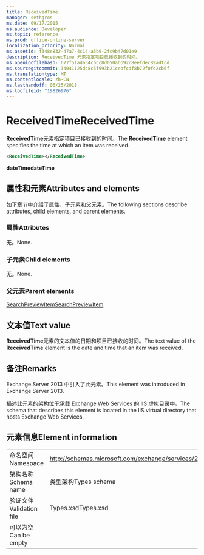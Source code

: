 ```yaml
---
title: ReceivedTime
manager: sethgros
ms.date: 09/17/2015
ms.audience: Developer
ms.topic: reference
ms.prod: office-online-server
localization_priority: Normal
ms.assetid: f348e832-47a7-4c14-a5b9-2fc9b47d01e9
description: ReceivedTime 元素指定项目已接收到的时间。
ms.openlocfilehash: 677f51ada34cbcc8d050abb92c8eefdec89adfcd
ms.sourcegitcommit: 34041125dc8c5f993b21cebfc4f8b72f0fd2cb6f
ms.translationtype: MT
ms.contentlocale: zh-CN
ms.lasthandoff: 06/25/2018
ms.locfileid: "19826976"
---
```

# <a name="receivedtime"></a><span data-ttu-id="9256b-103">ReceivedTime</span><span class="sxs-lookup"><span data-stu-id="9256b-103">ReceivedTime</span></span>

<span data-ttu-id="9256b-104">**ReceivedTime**元素指定项目已接收到的时间。</span><span class="sxs-lookup"><span data-stu-id="9256b-104">The **ReceivedTime** element specifies the time at which an item was received.</span></span> 
  
```XML
<ReceivedTime></ReceivedTime>
```

 <span data-ttu-id="9256b-105">**dateTime**</span><span class="sxs-lookup"><span data-stu-id="9256b-105">**dateTime**</span></span>
## <a name="attributes-and-elements"></a><span data-ttu-id="9256b-106">属性和元素</span><span class="sxs-lookup"><span data-stu-id="9256b-106">Attributes and elements</span></span>

<span data-ttu-id="9256b-107">如下章节中介绍了属性、子元素和父元素。</span><span class="sxs-lookup"><span data-stu-id="9256b-107">The following sections describe attributes, child elements, and parent elements.</span></span>
  
### <a name="attributes"></a><span data-ttu-id="9256b-108">属性</span><span class="sxs-lookup"><span data-stu-id="9256b-108">Attributes</span></span>

<span data-ttu-id="9256b-109">无。</span><span class="sxs-lookup"><span data-stu-id="9256b-109">None.</span></span>
  
### <a name="child-elements"></a><span data-ttu-id="9256b-110">子元素</span><span class="sxs-lookup"><span data-stu-id="9256b-110">Child elements</span></span>

<span data-ttu-id="9256b-111">无。</span><span class="sxs-lookup"><span data-stu-id="9256b-111">None.</span></span>
  
### <a name="parent-elements"></a><span data-ttu-id="9256b-112">父元素</span><span class="sxs-lookup"><span data-stu-id="9256b-112">Parent elements</span></span>

[<span data-ttu-id="9256b-113">SearchPreviewItem</span><span class="sxs-lookup"><span data-stu-id="9256b-113">SearchPreviewItem</span></span>](searchpreviewitem.md)
  
## <a name="text-value"></a><span data-ttu-id="9256b-114">文本值</span><span class="sxs-lookup"><span data-stu-id="9256b-114">Text value</span></span>

<span data-ttu-id="9256b-115">**ReceivedTime**元素的文本值的日期和项目已接收的时间。</span><span class="sxs-lookup"><span data-stu-id="9256b-115">The text value of the **ReceivedTime** element is the date and time that an item was received.</span></span> 
  
## <a name="remarks"></a><span data-ttu-id="9256b-116">备注</span><span class="sxs-lookup"><span data-stu-id="9256b-116">Remarks</span></span>

<span data-ttu-id="9256b-117">Exchange Server 2013 中引入了此元素。</span><span class="sxs-lookup"><span data-stu-id="9256b-117">This element was introduced in Exchange Server 2013.</span></span>
  
<span data-ttu-id="9256b-118">描述此元素的架构位于承载 Exchange Web Services 的 IIS 虚拟目录中。</span><span class="sxs-lookup"><span data-stu-id="9256b-118">The schema that describes this element is located in the IIS virtual directory that hosts Exchange Web Services.</span></span>
  
## <a name="element-information"></a><span data-ttu-id="9256b-119">元素信息</span><span class="sxs-lookup"><span data-stu-id="9256b-119">Element information</span></span>

|||
|:-----|:-----|
|<span data-ttu-id="9256b-120">命名空间</span><span class="sxs-lookup"><span data-stu-id="9256b-120">Namespace</span></span>  <br/> |http://schemas.microsoft.com/exchange/services/2006/types  <br/> |
|<span data-ttu-id="9256b-121">架构名称</span><span class="sxs-lookup"><span data-stu-id="9256b-121">Schema name</span></span>  <br/> |<span data-ttu-id="9256b-122">类型架构</span><span class="sxs-lookup"><span data-stu-id="9256b-122">Types schema</span></span>  <br/> |
|<span data-ttu-id="9256b-123">验证文件</span><span class="sxs-lookup"><span data-stu-id="9256b-123">Validation file</span></span>  <br/> |<span data-ttu-id="9256b-124">Types.xsd</span><span class="sxs-lookup"><span data-stu-id="9256b-124">Types.xsd</span></span>  <br/> |
|<span data-ttu-id="9256b-125">可以为空</span><span class="sxs-lookup"><span data-stu-id="9256b-125">Can be empty</span></span>  <br/> ||
   

